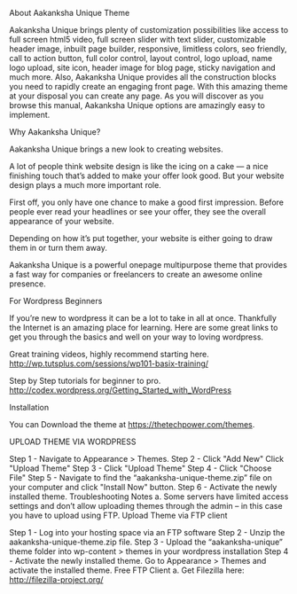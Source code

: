 About Aakanksha Unique Theme

Aakanksha Unique brings plenty of customization possibilities like access to full screen html5 video, full screen slider with text slider, customizable header image, inbuilt page builder, responsive, limitless colors, seo friendly, call to action button, full color control, layout control, logo upload, name logo upload, site icon, header image for blog page, sticky navigation and much more. Also, Aakanksha Unique provides all the construction blocks you need to rapidly create an engaging front page. With this amazing theme at your disposal you can create any page. As you will discover as you browse this manual, Aakanksha Unique options are amazingly easy to implement.

Why Aakanksha Unique?

Aakanksha Unique brings a new look to creating websites.

A lot of people think website design is like the icing on a cake — a nice finishing touch that’s added to make your offer look good. But your website design plays a much more important role.

First off, you only have one chance to make a good first impression. Before people ever read your headlines or see your offer, they see the overall appearance of your website.

Depending on how it’s put together, your website is either going to draw them in or turn them away.

Aakanksha Unique is a powerful onepage multipurpose theme that provides a fast way for companies or freelancers to create an awesome online presence.

For Wordpress Beginners

If you’re new to wordpress it can be a lot to take in all at once. Thankfully the Internet is an amazing place for learning. Here are some great links to get you through the basics and well on your way to loving wordpress.

Great training videos, highly recommend starting here. http://wp.tutsplus.com/sessions/wp101-basix-training/

Step by Step tutorials for beginner to pro. http://codex.wordpress.org/Getting_Started_with_WordPress

 Installation

You can Download the theme at https://thetechpower.com/themes.

UPLOAD THEME VIA WORDPRESS

Step 1 - Navigate to Appearance > Themes. Step 2 - Click "Add New" Click "Upload Theme" Step 3 - Click "Upload Theme" Step 4 - Click "Choose File" Step 5 - Navigate to find the “aakanksha-unique-theme.zip” file on your computer and click "Install Now" button. Step 6 - Activate the newly installed theme. Troubleshooting Notes a. Some servers have limited access settings and don’t allow uploading themes through the admin – in this case you have to upload using FTP.   Upload Theme via FTP client

Step 1 - Log into your hosting space via an FTP software Step 2 - Unzip the aakanksha-unique-theme.zip file. Step 3 - Upload the “aakanksha-unique” theme folder into wp-content > themes in your wordpress installation Step 4 - Activate the newly installed theme. Go to Appearance > Themes and activate the installed theme. Free FTP Client a. Get Filezilla here: http://filezilla-project.org/
